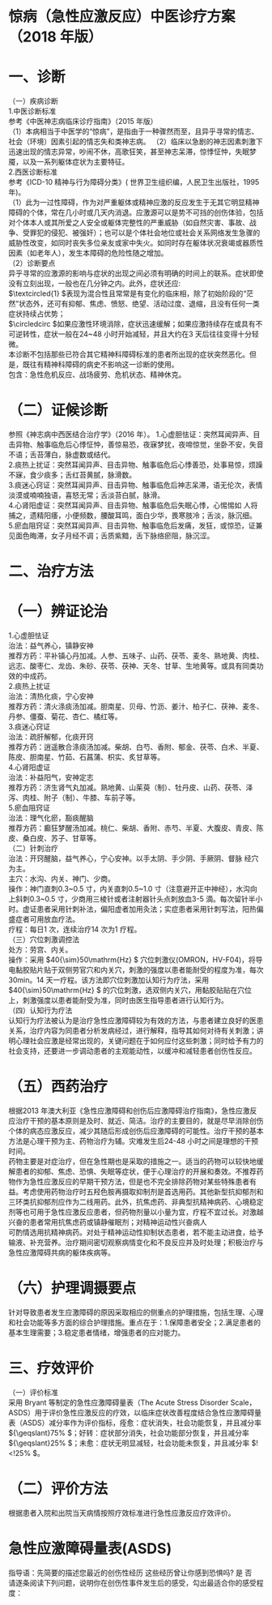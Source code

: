 # 惊病（急性应激反应）中医诊疗方案 （2018 年版）  
# 一、诊断  
（一）疾病诊断  
1.中医诊断标准  
参考《中医神志病临床诊疗指南》（2015 年版）  
（1）本病相当于中医学的“惊病”，是指由于一种骤然而至，且异乎寻常的情志、社会（环境）因素引起的情志失和类神志病。 （2）临床以急剧的神志因素刺激下迅速出现的情志异常，吵闹不休，高歌狂笑，甚至神志呆滞，惊悸怔忡，失眠梦魇，以及一系列躯体症状为主要特征。  
2.西医诊断标准  
参考《ICD-10 精神与行为障碍分类》( 世界卫生组织编，人民卫生出版社，1995 年)。  
（1）此为一过性障碍，作为对严重躯体或精神应激的反应发生于无其它明显精神障碍的个体，常在几小时或几天内消退。应激源可以是势不可挡的创伤体验，包括对个体本人或其所爱之人安全或躯体完整性的严重威胁（如自然灾害、事故、战争、受罪犯的侵犯、被强奸）；也可以是个体社会地位或社会关系网络发生急骤的威胁性改变，如同时丧失多位亲友或家中失火。如同时存在躯体状况衰竭或器质性因素（如老年人），发生本障碍的危险性随之增加。  
（2）诊断要点  
异乎寻常的应激源的影响与症状的出现之间必须有明确的时间上的联系。症状即使没有立刻出现，一般也在几分钟之内。此外，症状还应:  
$\textcircled{1} $表现为混合性且常常是有变化的临床相，除了初始阶段的“茫然”状态外，还可有抑郁、焦虑、愤怒、绝望、活动过度、退缩，且没有任何一类症状持续占优势；  
$\circledcirc $如果应激性环境消除，症状迅速缓解；如果应激持续存在或具有不可逆转性，症状一般在24\~48 小时开始减轻，并且大约在3 天后往往变得十分轻微。  
本诊断不包括那些已符合其它精神科障碍标准的患者所出现的症状突然恶化。但是，既往有精神科障碍的病史不影响这一诊断的使用。  
包含：急性危机反应、战场疲劳、危机状态、精神休克。  
# （二）证候诊断  
参照《神志病中西医结合治疗学》（2016 年）。 1.心虚胆怯证：突然耳闻异声、目击异物、触事临危后心悸怔忡，善惊易恐，夜寐梦扰，夜啼惊觉，坐卧不安，失音不语；舌苔薄白，脉虚数或结代。  
2.痰热上扰证：突然耳闻异声、目击异物、触事临危后心悸善恐，处事易惊，烦躁不寐，食少痰多；舌红苔黄腻，脉滑数。  
3.痰迷心窍证：突然耳闻异声、目击异物、触事临危后神志呆滞，语无伦次，表情淡漠或喃喃独语，喜怒无常；舌淡苔白腻，脉滑。  
4.心肾阳虚证：突然耳闻异声、目击异物、触事临危后失眠心悸，心惕惕如 人将捕之，遗精阳痿，小便频数，腰酸耳鸣，面白少华，畏寒肢冷；舌淡，脉沉细。  
5.瘀血阻窍证：突然耳闻异声、目击异物、触事临危后发痛，发狂，或惊恐，证兼见面色晦滞，女子月经不调；舌质紫黯，舌下脉络瘀阻，脉沉涩。  
# 二、治疗方法  
# （一）辨证论治  
1.心虚胆怯证  
治法：益气养心，镇静安神  
推荐方药：平补镇心丹加减。人参、五味子、山药、茯苓、麦冬、熟地黄、肉桂、远志、酸枣仁、龙齿、朱砂、茯苓、茯神、天冬、甘草、生地黄等。或具有同类功效的中成药。  
2.痰热上扰证  
治法：清热化痰，宁心安神  
推荐方药：清火涤痰汤加减。胆南星、贝母、竹沥、姜汁、柏子仁、茯神、麦冬、丹参、僵蚕、菊花、杏仁、橘红等。  
3.痰迷心窍证  
治法：疏肝解郁，化痰开窍  
推荐方药：逍遥散合涤痰汤加减。柴胡、白芍、香附、郁金、茯苓、白术、半夏、陈皮、胆南星、竹茹、石菖蒲、枳实、炙甘草等。  
4.心肾阳虚证  
治法：补益阳气，安神定志  
推荐方药：济生肾气丸加减。熟地黄、山茱萸（制）、牡丹皮、山药、茯苓、泽泻、肉桂、附子（制）、牛膝、车前子等。  
5.瘀血阻窍证  
治法：理气化瘀，豁痰醒脑  
推荐方药：癫狂梦醒汤加减。桃仁、柴胡、香附、赤芍、半夏、大腹皮、青皮、陈皮、桑白皮、苏子、甘草等。  
（二）针刺治疗  
治法：开窍醒脑，益气养心，宁心安神。以手太阴、手少阴、手厥阴、督脉 经穴为主。  
主穴：水沟、内关、神门、少商。  
操作：神门直刺0.3\~0.5 寸，内关直刺0.5\~1.0 寸（注意避开正中神经），水沟向上斜刺0.3\~0.5 寸，少商用三棱针或者注射器针头点刺放血3-5 滴。每次留针半小时。虚证患者采用针刺补法，偏阳虚者加用灸法；实症患者采用针刺写法，阳热偏盛症者可用放血疗法。  
疗程：每日1 次，连续治疗14 次为1 疗程。  
（三）穴位刺激调控法  
处方：劳宫、内关。  
操作：采用 $40{\sim}50\mathrm{Hz} $ 穴位刺激仪(OMRON，HV-F04)，将导电黏胶贴片贴于双侧劳官穴和内关穴，刺激的强度以患者能耐受的程度为准，每次30min。14 天一疗程。该方法即穴位刺激加认知行为疗法，采用 $40{\sim}50\mathrm{Hz} $ 的穴位刺激，选双侧内关穴，用黏胶贴贴在穴位上，刺激强度以患者能耐受为准，同时由医生指导患者进行认知行为。  
（四）认知行为疗法  
认知行为疗法被认为是治疗急性应激障碍较为有效的方法，与患者建立良好的医患关系，治疗内容为同患者分析发病经过，进行解释，指导其如何对待有关刺激；讲明心理社会应激是经常出现的，关键问题在于如何应付这些刺激；同时给予有力的社会支持，还要进一步调动患者的主观能动性，以缓冲和减轻患者创伤性反应。  
# （五）西药治疗  
根据2013 年澳大利亚《急性应激障碍和创伤后应激障碍治疗指南》，急性应激反应治疗干预的基本原则是及时、就近、简洁。治疗的主要目的，就是尽早消除创伤个体的病态应激反应，减少其随后形成创伤后应激障碍的可能性。治疗干预的基本方法是心理干预为主、药物治疗为辅。灾难发生后24-48 小时之间是理想的干预时间。  
药物主要是对症治疗，但在急性期也是采取的措施之一。适当的药物可以较快地缓解患者的抑郁、焦虑、恐惧、失眠等症状，便于心理治疗的开展和奏效。不推荐药物作为急性应激反应的早期干预方法，但是也不完全排除药物对某些特殊患者有益。考虑使用药物治疗时五羟色胺再摄取抑制剂是首选用药。其他新型抗抑郁剂和三环类抗抑郁剂应作为二线用药。此外，抗焦虑药、非典型抗精神病药、心境稳定剂等也可用于急性应激反应患者，但药物剂量以小量为宜，疗程不宜过长。对激越兴奋的患者常用抗焦虑药或镇静催眠剂；对精神运动性兴奋病人  
可酌情选用抗精神病药。对处于精神运动性抑制状态患者，若不能主动进食，给予输液、补充营养。治疗期间密切观察病情变化和不良反应并及时处理；积极治疗与急性应激障碍共病的躯体疾病等。  
# （六）护理调摄要点  
针对导致患者发生应激障碍的原因采取相应的侧重点的护理措施，包括生理、心理和社会功能等多方面的综合护理措施。重点在于：1.保障患者安全；2.满足患者的基本生理需要；3.稳定患者情绪，增强患者的应对能力。  
# 三、疗效评价  
（一）评价标准  
采用 Bryant 等制定的急性应激障碍量表（The Acute Stress Disorder Scale，ASDS）用于评价急性应激反应的疗效，以临床症状改善程度结合急性应激障碍量表（ASDS）减分率作为评价指标，痊愈：症状消失，社会功能恢复，并且减分率 ${\geqslant}75\% $；好转：症状部分消失，社会功能部分恢复，并且减分率 ${\geqslant}25\% $；未愈：症状无明显减轻，社会功能未恢复，并且减分率 $\!<\!25\% $。  
# （二）评价方法  
根据患者入院和出院当天病情按照疗效标准进行急性应激反应疗效评价。  
# 急性应激障碍量表(ASDS)  
指导语：先简要的描述您最近的创伤性经历 这些经历曾让你感到恐惧吗?  是  否  
请逐条阅读下列问题，说明你在创伤性事件发生后的感受，勾出最适合你的感受程度： 
